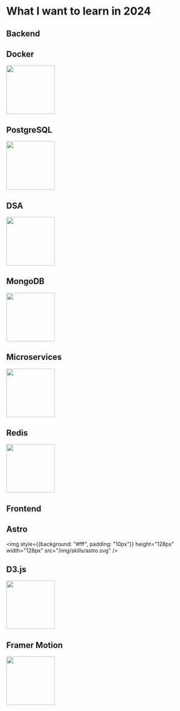 # What I want to learn in 2024

<h2>Backend</h2>

<div class="skillContainer">

<skill class="skill">

## Docker

<img height="128px" width="128px" src="https://cdn.jsdelivr.net/gh/devicons/devicon/icons/docker/docker-original.svg" />
</skill>

<skill class="skill">

## PostgreSQL

<img height="128px" width="128px" src="/img/skills/postgresqlLogo.png" />
</skill>

<skill class="skill">

## DSA

<img height="128px" width="128px" src="/img/skills/dsaLogo.webp" />
</skill>

<skill class="skill">

## MongoDB

<img height="128px" width="128px" src="/img/skills/mongoLogo.png" />
</skill>

<skill class="skill">

## Microservices

<img height="128px" width="128px" src="/img/skills/microservicesLogo.png" />
</skill>

<skill class="skill">

## Redis

<img height="128px" width="128px" src="/img/skills/redisLogo.png" />
</skill>

</div>

<h2>Frontend</h2>

<div class="skillContainer">

<skill class="skill">

## Astro

<img style={{background: "#fff", padding: "10px"}} height="128px" width="128px" src="/img/skills/astro.svg" />

</skill>

<skill class="skill">

## D3.js

<img height="128px" width="128px" src="https://cdn.jsdelivr.net/gh/devicons/devicon/icons/d3js/d3js-original.svg" />         
</skill>

<skill class="skill">

## Framer Motion

<img height="128px" width="128px" src="/img/skills/framerLogo.png" />         
</skill>
</div>
